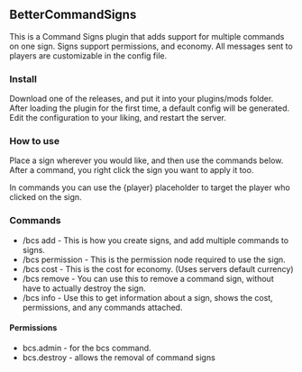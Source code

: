 ## BetterCommandSigns
This is a Command Signs plugin that adds support for multiple commands on one sign.  Signs support permissions, and economy.  All messages sent to players are customizable in the config file.

### Install
Download one of the releases, and put it into your plugins/mods folder.
After loading the plugin for the first time, a default config will be generated.  
Edit the configuration to your liking, and restart the server.

### How to use
Place a sign wherever you would like, and then use the commands below.  After a command, you right click the sign you want to apply it too.

In commands you can use the {player} placeholder to target the player who clicked on the sign.

### Commands
- /bcs add <command To Add> - This is how you create signs, and add multiple commands to signs.
- /bcs permission <permission Node> - This is the permission node required to use the sign.
- /bcs cost <cost> - This is the cost for economy. (Uses servers default currency)
- /bcs remove - You can use this to remove a command sign, without have to actually destroy the sign.
- /bcs info - Use this to get information about a sign, shows the cost, permissions, and any commands attached.

#### Permissions
- bcs.admin - for the bcs command.
- bcs.destroy - allows the removal of command signs
